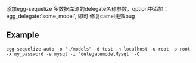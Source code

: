 

添加egg-sequelize 多数据库源的delegate名称参数，option中添加：egg_delegate:'some_model', 即可
修复camel无效bug
## Example

    egg-sequelize-auto -o "./models" -d test -h localhost -u root -p root -x my_password -e mysql -i 'delegatemodelMysql' -C
